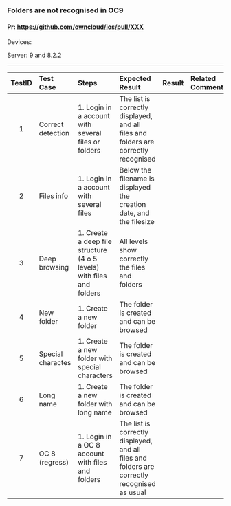 ###  Folders are not recognised in OC9 

#### Pr: https://github.com/owncloud/ios/pull/XXX 

Devices:

Server: 9 and 8.2.2

---

 
| TestID | Test Case | Steps | Expected Result | Result | Related Comment |
| :------: | :------------- | :------------- | :-------------- | :----- | :------ |
| 1 | Correct detection | 1. Login in a account with several files or folders |  The list is correctly displayed, and all files and folders are correctly recognised  | | |
| 2 | Files info | 1. Login in a account with several files |  Below the filename is displayed the creation date, and the filesize  | | |
| 3 | Deep browsing | 1. Create a deep file structure (4 o 5 levels) with files and folders |  All levels show correctly the files and folders  | | |
| 4 | New folder | 1. Create a new folder |  The folder is created and can be browsed  | | |
| 5 | Special charactes | 1. Create a new folder with special characters |  The folder is created and can be browsed  | | |
| 6 | Long name | 1. Create a new folder with long name |  The folder is created and can be browsed  | | |
| 7 | OC 8 (regress) | 1. Login in a OC 8 account with files and folders|  The list is correctly displayed, and all files and folders are correctly recognised as usual | | |

